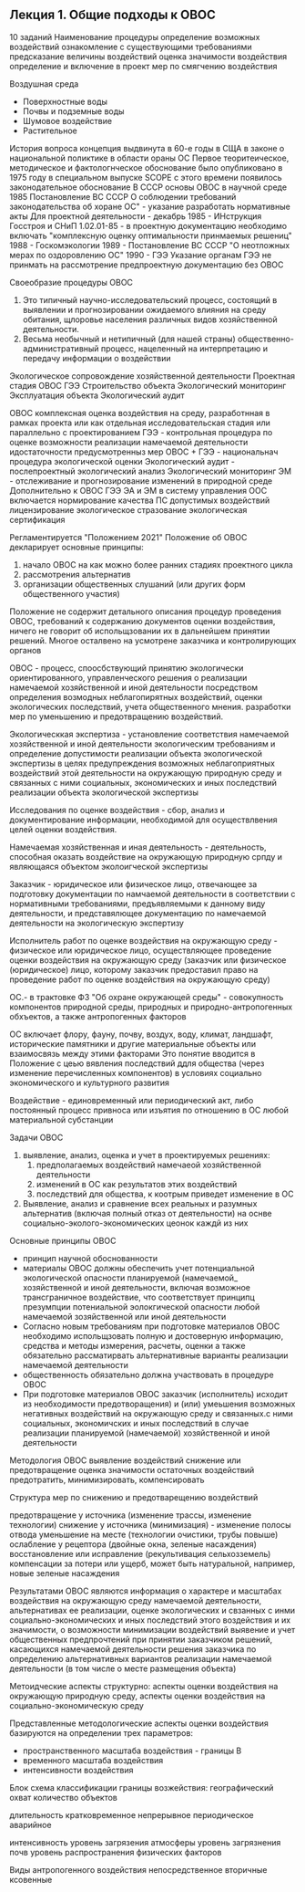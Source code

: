 ## Лекция 1. Общие подходы к ОВОС

10 заданий
	Наименование процедуры
	определение возможных воздействий
	ознакомление с существующими требованиями
	предсказание величины воздействий
	оценка значимости воздействия
	определение и включение в проект мер по смягчению воздействия

Воздушная среда
- Поверхностные воды
- Почвы и подземные воды
- Шумовое воздействие
- Растительное

История вопроса
концепция выдвинута в 60-е годы в СЩА в законе о национальной поликтике в области ораны ОС
Первое теоритеическое, методическое и фактологнческое обоснование было опубликовано в 1975 году в специальном выпуске SCOPE
с этого времени появилось законодательное обоснование
В СССР основы ОВОС в научной среде
1985 Постановление ВС СССР О соблюдении требований законодательства об хоране ОС" - указание разработать нормативные акты
Для проектной деятельности - декабрь 1985 - ИНструкция Госстроя и СНиП 1.02.01-85 - в проектную документацию необходимо включать "комплексную оценку оптимальности принмаемых решениц"
1988 - Госкомэкологии
1989 - Постановление ВС СССР "О неотложных мерах по оздоровлению ОС"
1990 - ГЭЭ
Указание органам ГЭЭ не принмать на рассмотрение предпроектную документацию без ОВОС

Своеобразие процедуры ОВОС
1. Это типичный научно-исследовательский процесс, состоящий в выявлении и прогнозировании ожидаемого влияния на среду обитания, щлоровье населения различных видов хозяйственной деятельности.
2. Весьма необычный и нетипичный (для нашей страны) общественно-административный процесс, нацеленный на интерпретацию и передачу информации о воздействии

Экологическое сопровождение хозяйственной деятельности
Проектная стадия
ОВОС
ГЭЭ
Строительство объекта
Экологический мониторинг
Эксплуатация объекта
Экологический аудит



ОВОС комплексная оценка воздействия на среду, разработнная в рамках проекта или как отдельная исследовательская стадия или параллельно с проектированием
ГЭЭ - контрольная процедура по оценке возможности реализации намечаемой деятельности идостаточности предусмотренныз мер
ОВОС + ГЭЭ - национальнач процедура экологической оценки
Экологический аудит - послепроектный экологический анализ
Экологический мониторинг ЭМ - отслеживание и прогнозирование изменений в природной среде
Дополнительно к ОВОС ГЭЭ ЭА и ЭМ в систему управления ООС включается нормирование качества ПС
допустимых воздействий
лицензирование
экологическое стразование
экологическая сертификация

Регламентируется "Положением 2021"
Положение об ОВОС декларирует основные принципы:
1) начало ОВОС на как можно более ранних стадиях проектного цикла
2) рассмотрения альтернатив
3) организации общественных слушаний (или других форм общественного участия)

Положение не содержит детального описания процедур проведения ОВОС, требований к содержанию документов оценки воздействия, ничего не говорит об испольщзовании их в дальнейшем принятии решений. 
Многое осталвено на усмотрене заказчика и контролирующих органов

ОВОС - процесс, споосбствующий принятию экологически ориентированного, управленческого решения о реализации намечаемой хозяйственной и иной деятельности посредством определения возмодных неблагопирятных воздействий, оценки экологических последствий, учета общественного мнения. разработки мер по уменьшению и предотвращению воздействий.

Экологическкая экспертиза - установление соответствия намечаемой хозяйственной и иной деятельности экологическим требованиям и определение допустимости реализации объекта экологической экспертизы в целях предупреждения возможных неблагоприятных воздействий этой деятельности на окружающую природную среду и связанных с ними социальных, экономических и иных последствий реализации объекта экологической экспертизы

Исследования по оценке воздействия - сбор, анализ и документирование информации, необходимой для осуществлвения целей оценки воздействия.

Намечаемая хозяйственная и иная деятельность - деятельность, способная оказать воздействие на окружающую природную српду и являющаяся объектом эколоигческой экспертизы

Заказчик - юридическое или физическое лицо, отвечающее за подготовку документации по намчаемой деятельности в соответствии с нормативными требованиями, предъявляемыми к данному виду деятельности, и представялющее документацию по намечаемой деятельности на экологическую экспертизу

Исполнитель работ по оценке воздействия на окружающую среду - физическое или юридическое лицо, осуществляющее проведение оценки воздействия на окружающую среду (заказчик или физическое (юридическое) лицо, которому заказчик предоставил право на проведение работ по оценке воздействия на окружающую среду)

ОС.- в трактовке ФЗ "Об охране окружающей среды" - совокупность компонентов природной среды, природных и природно-антропогенных обхъектов, а также антропогенных факторов

ОС включает флору, фауну, почву, воздух, воду, климат, ландшафт, исторические памятники и другие материальные объекты или взаимосвязь между этими факторами
Это понятие вводится в Положение с цеью вявления последствий ддля общества (через изменение перечисленных компонентов) в условиях социально экономического и культурного развития

Воздействие - единовременный или периодический акт, либо постоянный процесс привноса или изъятия по отношению в ОС любой материальной субстанции

Задачи ОВОС
1. выявление, анализ, оценка и учет в проектируемых решениях:
	1. предполагаемых воздействий намечаеой хозяйственной деятельности
	2. изменений в ОС как результатов этих воздействий
	3. последствий для общества, к коотрым приведет изменение в ОС
2. Выявление, анализ и сравнение всех реальных и разумных альтернатив (включая полный отказ от деятельности) на оснве социально-эколого-экономических цеонок каждй из них

Основные принципы ОВОС
- принцип научной обоснованности 
- материалы ОВОС должны обеспечить учет потенциальной экологической опасности планируемой (намечаемой_ хозяйственной и иной деятельности, включая возможное трансграничное воздействие, что соответствует принципц презумпции потениальной эолокгической опасности любой намечаемой зозяйственной или иной деятельности
- Согласно новым требованиям при подготовке материалов ОВОС необходимо испольщзовать полную и достоверную информацию, средства и методы измерения, расчеты, оценки а также обязательно рассматирвать альтернативные варианты реализации намечаемой деятельности
- общественность обязательно должна участвовать в процедуре ОВОС
- При подготовке материалов ОВОС заказчик (исполнитель) исходит из необходимости предотворащения) и (или) умеьшения возможных негативных воздействий на окружающую среду и связанных.с ними социальных, экономичских и иных последствий в случае реализации планируемой (намечаемой) хозяйственной и иной деятельности

Методология ОВОС
выявление воздействий
снижение или предотвращение
оценка значимости остаточных воздействий
предотратить, минимизировать, компенсировать

Структура мер по снижению и предотварещению воздействий

предотвращение у источника (изменение трассы, изменение технологии)
снижение у источника (минимизация) - изменение полосы отвода
уменьшение на месте (технологии очистики, трубы повыше)
ослабление у рецептора (двойные окна, зеленые насаждения)
восстановление или исправление (рекультивация сельхозземель)
компенсации за потери или ущерб, может быть натуральной, например, новые зеленые насаждения

Результатами ОВОС являются
информация о характере и масштабах воздействия на окружающую среду намечаемой деятельности, альтернативах ее реализации, оценке экологических и свзанных с инми социально-экономических и иных последствий этого воздействия и их значимости, о возможности минимизации воздействий
выявение и учет общественных предпрочтений при принятии заказчиком решений, касающихся намечаемой деятельности
решения заказчика по определению альтернативных вариантов реализации намечаемой деятельности (в том числе о месте размещения объекта)

Метоидческие аспекты
структурно: аспекты оценки воздействия на окружающую природную среду, аспекты оценки воздействия на социально-экономическую среду

Представленные методологические аспекты оценки воздействия базируются на определении трех параметров:
- пространственного масштаба воздействия - границы B
- временного масштаба воздействия
- интенсивности воздействия

Блок схема классификации
границы возжействия:
географический охват
количество объектов

длительность
кратковременное
непрерывное
периодическое
аварийное

интенсивность
уровень загрязения атмосферы
уровень загрязнения почв
уровень распространения физических факторов

Виды антропогенного воздействия
непосредственное
вторичные
ксовенные
